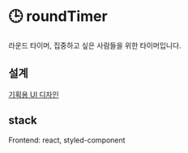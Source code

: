 # 🕒 roundTimer
라운드 타이머, 집중하고 싶은 사람들을 위한 타이머입니다.  

## 설계
[기획용 UI 디자인](https://whimsical.com/roundtimer-HCrnKVeJ66JGqdEuQK6FVS)

## stack
Frontend: react, styled-component <br/>

